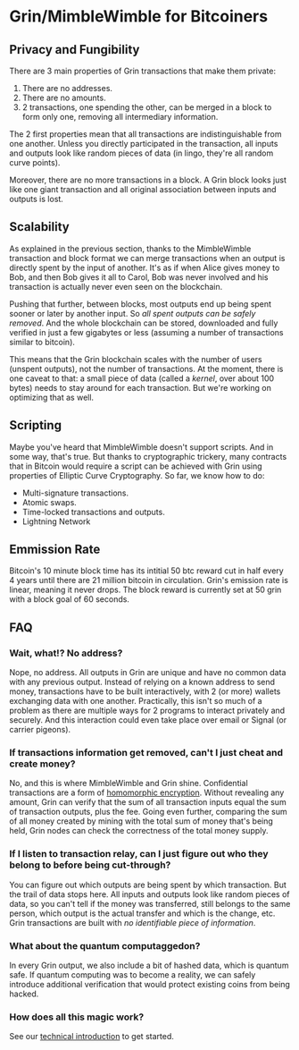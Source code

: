 # Grin/MimbleWimble for Bitcoiners

## Privacy and Fungibility

There are 3 main properties of Grin transactions that make them private:

1. There are no addresses.
2. There are no amounts.
3. 2 transactions, one spending the other, can be merged in a block to form only one, removing all intermediary information.

The 2 first properties mean that all transactions are indistinguishable from one another. Unless you directly participated in the transaction, all inputs and outputs look like random pieces of data (in lingo, they're all random curve points).

Moreover, there are no more transactions in a block. A Grin block looks just like one giant transaction and all original association between inputs and outputs is lost.

## Scalability

As explained in the previous section, thanks to the MimbleWimble transaction and block format we can merge transactions when an output is directly spent by the input of another. It's as if when Alice gives money to Bob, and then Bob gives it all to Carol, Bob was never involved and his transaction is actually never even seen on the blockchain.

Pushing that further, between blocks, most outputs end up being spent sooner or later by another input. So *all spent outputs can be safely removed*. And the whole blockchain can be stored, downloaded and fully verified in just a few gigabytes or less (assuming a number of transactions similar to bitcoin).

This means that the Grin blockchain scales with the number of users (unspent outputs), not the number of transactions. At the moment, there is one caveat to that: a small piece of data (called a *kernel*, over about 100 bytes) needs to stay around for each transaction. But we're working on optimizing that as well.

## Scripting

Maybe you've heard that MimbleWimble doesn't support scripts. And in some way, that's true. But thanks to cryptographic trickery, many contracts that in Bitcoin would require a script can be achieved with Grin using properties of Elliptic Curve Cryptography. So far, we know how to do:

* Multi-signature transactions.
* Atomic swaps.
* Time-locked transactions and outputs.
* Lightning Network

## Emmission Rate

Bitcoin's 10 minute block time has its intitial 50 btc reward cut in half every 4 years until there are 21 million bitcoin in circulation. Grin's emission rate is linear, meaning it never drops. The block reward is currently set at 50 grin with a block goal of 60 seconds.    

## FAQ

### Wait, what!? No address?

Nope, no address. All outputs in Grin are unique and have no common data with any previous output. Instead of relying on a known address to send money, transactions have to be built interactively, with 2 (or more) wallets exchanging data with one another. Practically, this isn't so much of a problem as there are multiple ways for 2 programs to interact privately and securely. And this interaction could even take place over email or Signal (or carrier pigeons).

### If transactions information get removed, can't I just cheat and create money?

No, and this is where MimbleWimble and Grin shine. Confidential transactions are a form of [homomorphic encryption](https://en.wikipedia.org/wiki/Homomorphic_encryption). Without revealing any amount, Grin can verify that the sum of all transaction inputs equal the sum of transaction outputs, plus the fee. Going even further, comparing the sum of all money created by mining with the total sum of money that's being held, Grin nodes can check the correctness of the total money supply.

### If I listen to transaction relay, can I just figure out who they belong to before being cut-through?

You can figure out which outputs are being spent by which transaction. But the trail of data stops here. All inputs and outputs look like random pieces of data, so you can't tell if the money was transferred, still belongs to the same person, which output is the actual transfer and which is the change, etc. Grin transactions are built with *no identifiable piece of information*.

### What about the quantum computaggedon?

In every Grin output, we also include a bit of hashed data, which is quantum safe. If quantum computing was to become a reality, we can safely introduce additional verification that would protect existing coins from being hacked.

### How does all this magic work?

See our [technical introduction](intro.md) to get started.
